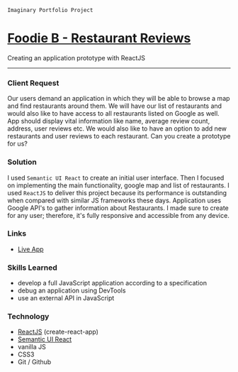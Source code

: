 `Imaginary Portfolio Project`


[Foodie B - Restaurant Reviews](https://foodie-b.herokuapp.com/)
=======================================

Creating an application prototype with ReactJS

* * *

### Client Request

Our users demand an application in which they will be able to browse a map and find restaurants around them. We will have 
our list of restaurants and would also like to have access to all restaurants listed on Google as well. App should display 
vital information like name, average review count, address, user reviews etc. We would also like to have an option to add new 
restaurants and user reviews to each restaurant. Can you create a prototype for us?

### Solution

I used `Semantic UI React` to create an initial user interface. Then I focused on implementing the main functionality, 
google map and list of restaurants. I used `ReactJS` to deliver this project because its performance is outstanding when 
compared with similar JS frameworks these days. Application uses Google API's to gather information about Restaurants. 
I made sure to create for any user; therefore, it's fully responsive and accessible from any device.

### Links

 - [Live App](https://foodie-b.herokuapp.com/)

### Skills Learned

- develop a full JavaScript application according to a specification
- debug an application using DevTools
- use an external API in JavaScript

### Technology

- [ReactJS](https://reactjs.org/) (create-react-app)
- [Semantic UI React](https://react.semantic-ui.com/)
- vanilla JS
- CSS3
- Git / Github